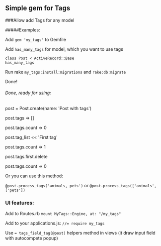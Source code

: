 ## Simple gem for Tags

###Allow add Tags for any model

#####Examples:

Add `gem 'my_tags'` to Gemfile

Add `has_many_tags` for model, which you want to use tags

```
class Post < ActiveRecord::Base
has_many_tags
```

Run rake `my_tags:install:migrations` and `rake:db:migrate`

Done!

###### Done, ready for using:

post = Post.create(name: 'Post with tags')

post.tags => []

post.tags.count => 0

post.tag_list << 'First tag'

post.tags.count => 1

post.tags.first.delete

post.tags.count => 0

Or you can use this method:

`@post.process_tags('animals, pets')` or `@post.process_tags(['animals', ['pets'])` 


### UI features:

Add to Routes.rb `mount MyTags::Engine, at: "/my_tags"`


Add to your applications.js: `//= require my_tags`

Use `= tags_field_tag(@post)` helpers method in views (it draw input field with autocompete popup)